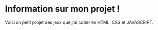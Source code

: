 # Information sur mon projet !
Voici un petit projet des jeux que j'ai coder en HTML, CSS et JAVASCRIPT.